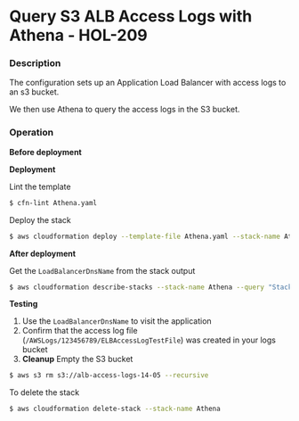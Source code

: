 # Query S3 ALB Access Logs with Athena - HOL-209

### Description

The configuration sets up an Application Load Balancer with access logs to an s3 bucket.

We then use Athena to query the access logs in the S3 bucket.

### Operation

**Before deployment**

**Deployment**

Lint the template

```bash
$ cfn-lint Athena.yaml
```

Deploy the stack

```bash
$ aws cloudformation deploy --template-file Athena.yaml --stack-name Athena --parameter-overrides file://private-parameters.json
```

**After deployment**

Get the `LoadBalancerDnsName` from the stack output

```bash
$ aws cloudformation describe-stacks --stack-name Athena --query "Stacks[0].Outputs" --no-cli-pager
```

**Testing**

1. Use the `LoadBalancerDnsName` to visit the application
2. Confirm that the access log file (`/AWSLogs/123456789/ELBAccessLogTestFile`) was created in your logs bucket
3. **Cleanup**
   Empty the S3 bucket

```bash
$ aws s3 rm s3://alb-access-logs-14-05 --recursive
```

To delete the stack

```bash
$ aws cloudformation delete-stack --stack-name Athena
```
